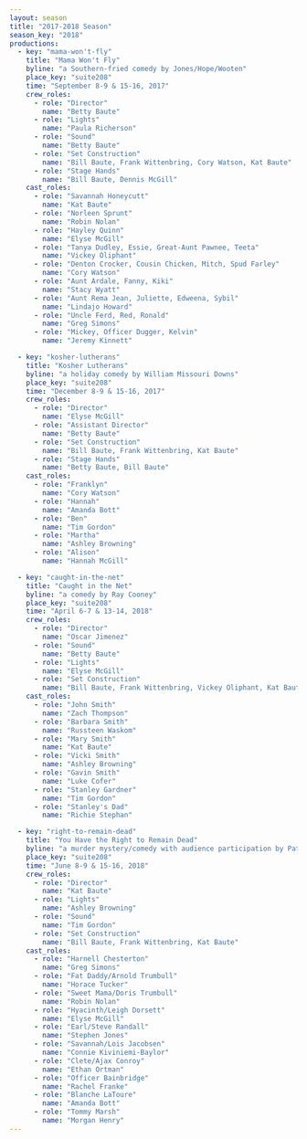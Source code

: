 ```yaml
---
layout: season
title: "2017-2018 Season"
season_key: "2018"
productions:
  - key: "mama-won't-fly"
    title: "Mama Won't Fly"
    byline: "a Southern-fried comedy by Jones/Hope/Wooten"
    place_key: "suite208"
    time: "September 8-9 & 15-16, 2017"
    crew_roles:
      - role: "Director"
        name: "Betty Baute"
      - role: "Lights"
        name: "Paula Richerson"
      - role: "Sound"
        name: "Betty Baute"
      - role: "Set Construction"
        name: "Bill Baute, Frank Wittenbring, Cory Watson, Kat Baute"
      - role: "Stage Hands"
        name: "Bill Baute, Dennis McGill"
    cast_roles:
      - role: "Savannah Honeycutt"
        name: "Kat Baute"
      - role: "Norleen Sprunt"
        name: "Robin Nolan"
      - role: "Hayley Quinn"
        name: "Elyse McGill"
      - role: "Tanya Dudley, Essie, Great-Aunt Pawnee, Teeta"
        name: "Vickey Oliphant"
      - role: "Denton Crocker, Cousin Chicken, Mitch, Spud Farley"
        name: "Cory Watson"
      - role: "Aunt Ardale, Fanny, Kiki"
        name: "Stacy Wyatt"
      - role: "Aunt Rema Jean, Juliette, Edweena, Sybil"
        name: "Lindajo Howard"
      - role: "Uncle Ferd, Red, Ronald"
        name: "Greg Simons"
      - role: "Mickey, Officer Dugger, Kelvin"
        name: "Jeremy Kinnett"

  - key: "kosher-lutherans"
    title: "Kosher Lutherans"
    byline: "a holiday comedy by William Missouri Downs"
    place_key: "suite208"
    time: "December 8-9 & 15-16, 2017"
    crew_roles:
      - role: "Director"
        name: "Elyse McGill"
      - role: "Assistant Director"
        name: "Betty Baute"
      - role: "Set Construction"
        name: "Bill Baute, Frank Wittenbring, Kat Baute"
      - role: "Stage Hands"
        name: "Betty Baute, Bill Baute"
    cast_roles:
      - role: "Franklyn"
        name: "Cory Watson"
      - role: "Hannah"
        name: "Amanda Bott"
      - role: "Ben"
        name: "Tim Gordon"
      - role: "Martha"
        name: "Ashley Browning"
      - role: "Alison"
        name: "Hannah McGill"

  - key: "caught-in-the-net"
    title: "Caught in the Net"
    byline: "a comedy by Ray Cooney"
    place_key: "suite208"
    time: "April 6-7 & 13-14, 2018"
    crew_roles:
      - role: "Director"
        name: "Oscar Jimenez"
      - role: "Sound"
        name: "Betty Baute"
      - role: "Lights"
        name: "Elyse McGill"
      - role: "Set Construction"
        name: "Bill Baute, Frank Wittenbring, Vickey Oliphant, Kat Baute"
    cast_roles:
      - role: "John Smith"
        name: "Zach Thompson"
      - role: "Barbara Smith"
        name: "Russteen Waskom"
      - role: "Mary Smith"
        name: "Kat Baute"
      - role: "Vicki Smith"
        name: "Ashley Browning"
      - role: "Gavin Smith"
        name: "Luke Cofer"
      - role: "Stanley Gardner"
        name: "Tim Gordon"
      - role: "Stanley's Dad"
        name: "Richie Stephan"

  - key: "right-to-remain-dead"
    title: "You Have the Right to Remain Dead"
    byline: "a murder mystery/comedy with audience participation by Pat Cook"
    place_key: "suite208"
    time: "June 8-9 & 15-16, 2018"
    crew_roles:
      - role: "Director"
        name: "Kat Baute"
      - role: "Lights"
        name: "Ashley Browning"
      - role: "Sound"
        name: "Tim Gordon"
      - role: "Set Construction"
        name: "Bill Baute, Frank Wittenbring, Kat Baute"
    cast_roles:
      - role: "Harnell Chesterton"
        name: "Greg Simons"
      - role: "Fat Daddy/Arnold Trumbull"
        name: "Horace Tucker"
      - role: "Sweet Mama/Doris Trumbull"
        name: "Robin Nolan"
      - role: "Hyacinth/Leigh Dorsett"
        name: "Elyse McGill"
      - role: "Earl/Steve Randall"
        name: "Stephen Jones"
      - role: "Savannah/Lois Jacobsen"
        name: "Connie Kiviniemi-Baylor"
      - role: "Clete/Ajax Conroy"
        name: "Ethan Ortman"
      - role: "Officer Bainbridge"
        name: "Rachel Franke"
      - role: "Blanche LaToure"
        name: "Amanda Bott"
      - role: "Tommy Marsh"
        name: "Morgan Henry"
---
```

